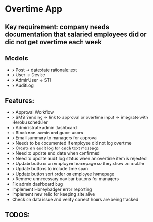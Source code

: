 # Overtime App

## Key requirement: company needs documentation that salaried employees did or did not get overtime each week

## Models
- x Post -> date:date rationale:text
- x User -> Devise
- x AdminUser -> STI
- x AuditLog

## Features:
- x Approval Workflow
- x SMS Sending -> link to approval or overtime input -> integrate with Heroku scheduler
- x Administrate admin dashboard
- x Block non-admin and guest users
- x Email summary to managers for approval
- x Needs to be documented if employee did not log overtime
- x Create an audit log for each text message
- x Need to update end_date when confirmed
- x Need to update audit log status when an overtime item is rejected
- x Update buttons on employee homepage so they show on mobile
- x Update buttons to include time span
- x Update button sort order on employee homepage
- x Remove unnecessary nav bar buttons for managers
- Fix admin dashboard bug
- Implement Honeybadger error reporting
- Implement new relic for keeping site alive
- Check on data issue and verify correct hours are being tracked

## TODOS: